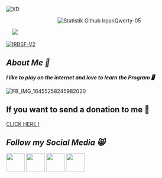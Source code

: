 ![XD](https://img.shields.io/badge/Hi,Im-Irpan--Sopian-cyan)

<p align="center">
  <img alt="Statistik Github IrpanQwerty-05" src="https://github-readme-stats.vercel.app/api?username=IrpanQwerty-05&show_icons=true&include_all_commits=true&hide_border=true" />
<!-- <img alt="gambar profil" width="195px" src="https://avatars2.githubusercontent.com/u/26059688?s=460&u=d41b000a62eab50d000c3da604d151cec27bd850&v=4" /> -->
<!-- <img src="https://github-readme-stats.anuraghazra1.vercel.app/api/top-langs/?username=IrpanQwerty-05&hide=ruby,perl&hide_border=true" /> -->
</p>
</a>
&nbsp;&nbsp;&nbsp;
<a href="https://github.com/IrpanQwerty-05"><img src="https://github-readme-stats.vercel.app/api/top-langs/?username=IrpanQwerty-05&layout=compact&theme=react&hide_border=true" />

<a href="https://github.com/IrpanQwerty-05/IRBSF-V2"><img title="IRBSF-V2" src="https://github-readme-stats.vercel.app/api/pin/?username=IrpanQwerty-05&repo=IRBSF-V2&theme=vision-friendly-dark"></a>

<h2><b><i>About Me 👋</i></b></h2>
<b><i>I like to play on the internet and love to learn the Program 🖥</i></b>

![FB_IMG_16455258245982020](https://user-images.githubusercontent.com/99561674/155497091-3f177f4e-e8e0-4fcc-8fec-90894be3b55c.jpg)
<h2><b>If you want to send a donation to me 💸</i></b></h2>
<a href="https://saweria.co/irpansopian">CLICK HERE !</a>

<h2><b><i>Follow my Social Media 😸</i></b></h2>

<a href="https://www.facebook.com/irpan.qwerty"><img width="50" height="50" src="https://camo.githubusercontent.com/8f245234577766478eaf3ee72b0615e99bb9ef3eaa56e1c37f75692811181d5c/68747470733a2f2f6564656e742e6769746875622e696f2f537570657254696e7949636f6e732f696d616765732f7376672f66616365626f6f6b2e737667"></a>
<a href="https://www.messenger.com/irpan.qwerty"><img width="50" height="50" src="https://camo.githubusercontent.com/0b9b5efe8bd5edcdaec78496cf9ddaf6d98cd2b2574e23d5deca0b5e7eae583a/68747470733a2f2f6564656e742e6769746875622e696f2f537570657254696e7949636f6e732f696d616765732f7376672f6d657373656e6765722e737667"></a>
<a href="https://www.github.com/IrpanQwerty-05"><img width="50" height="50" src="https://camo.githubusercontent.com/b079fe922f00c4b86f1b724fbc2e8141c468794ce8adbc9b7456e5e1ad09c622/68747470733a2f2f6564656e742e6769746875622e696f2f537570657254696e7949636f6e732f696d616765732f7376672f6769746875622e737667"></a>
<a href="https://youtube.com/channel/UC7swDqHCbdjxIWj2jkU5HNQ"><img width="50" height="50" src="https://camo.githubusercontent.com/d54e97f5edde790381f7e62b217410df33e066a0dc8f692f2fc6b25fc1768b0c/68747470733a2f2f6564656e742e6769746875622e696f2f537570657254696e7949636f6e732f696d616765732f7376672f796f75747562652e737667"></a>

